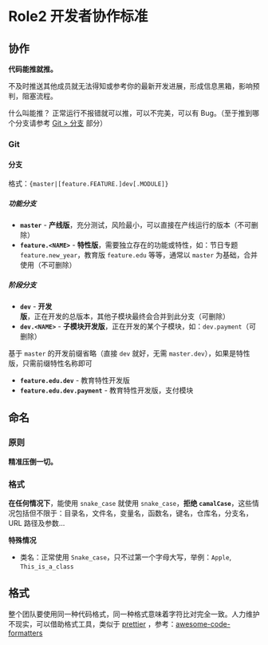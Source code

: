 # Role2 开发者协作标准

## 协作

**代码能推就推。**

不及时推送其他成员就无法得知或参考你的最新开发进展，形成信息黑箱，影响预判，阻塞流程。

什么叫能推？ 正常运行不报错就可以推，可以不完美，可以有 Bug。（至于推到哪个分支请参考 [Git > 分支](#分支) 部分）

### Git

#### 分支

格式：`{master|[feature.FEATURE.]dev[.MODULE]}`

##### 功能分支

- **`master`** - **产线版**，充分测试，风险最小，可以直接在产线运行的版本（不可删除）
- **`feature.<NAME>`** - **特性版**，需要独立存在的功能或特性，如：节日专题 `feature.new_year`，教育版 `feature.edu` 等等，通常以 `master` 为基础，合并使用（不可删除）

##### 阶段分支

- **`dev`** - **开发版**，正在开发的总版本，其他子模块最终会合并到此分支（可删除）
- **`dev.<NAME>`** - **子模块开发版**，正在开发的某个子模块，如：`dev.payment`（可删除）

基于 `master` 的开发前缀省略（直接 `dev` 就好，无需 `master.dev`），如果是特性版，只需前缀特性名称即可

- **`feature.edu.dev`** - 教育特性开发版
- **`feature.edu.dev.payment`** - 教育特性开发版，支付模块

## 命名

### 原则

**精准压倒一切。**

### 格式

**在任何情况下**，能使用 `snake_case` 就使用 `snake_case`，**拒绝 `camalCase`**，这些情况包括但不限于：目录名，文件名，变量名，函数名，键名，仓库名，分支名，URL 路径及参数...

**特殊情况**

- 类名：正常使用 `Snake_case`，只不过第一个字母大写，举例：`Apple`, `This_is_a_class`

## 格式

整个团队要使用同一种代码格式，同一种格式意味着字符比对完全一致。人力维护不现实，可以借助格式工具，类似于 [prettier](https://github.com/prettier/prettier)
，参考：[awesome-code-formatters](https://github.com/rishirdua/awesome-code-formatters)
